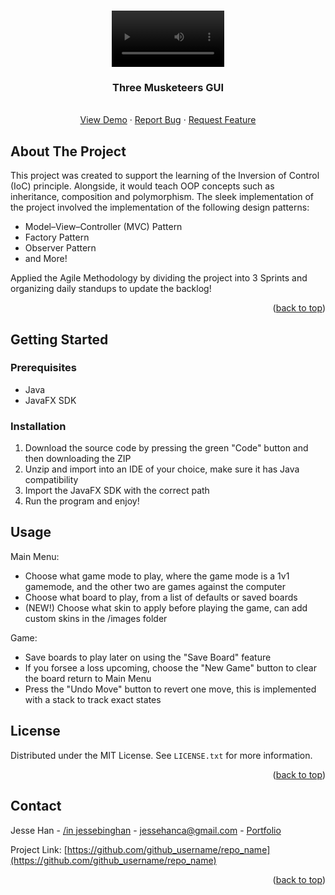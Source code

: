 <a name="readme-top"></a>

<!-- PROJECT LOGO -->
<br />
<div align="center">
  <a href="https://github.com/dev-jesse/three-musketeers-game">
    <video src='https://user-images.githubusercontent.com/83730324/195185533-af0e61ef-8b46-430d-9425-a625c79d6ae9.mp4' width=180/>
  </a>

  <h3 align="center">Three Musketeers GUI</h3>
  <p align="center">
    <br />
    <a href="https://github.com/dev-jesse/three-musketeers-game">View Demo</a>
    ·
    <a href="https://github.com/jesse/three-musketeers-game/issues">Report Bug</a>
    ·
    <a href="https://github.com/jesse/repo_name/three-musketeers-game">Request Feature</a>
  </p>
</div>

<!-- ABOUT THE PROJECT -->
## About The Project

This project was created to support the learning of the Inversion of Control (IoC) principle. Alongside, it would teach OOP concepts such as inheritance,
composition and polymorphism. The sleek implementation of the project involved the implementation of the following design patterns:

- Model–View–Controller (MVC) Pattern
- Factory Pattern
- Observer Pattern
- and More!

Applied the Agile Methodology by dividing the project into 3 Sprints and organizing daily standups to update the backlog!

<p align="right">(<a href="#readme-top">back to top</a>)</p>

<!-- GETTING STARTED -->
## Getting Started

### Prerequisites

- Java
- JavaFX SDK

### Installation

1. Download the source code by pressing the green "Code" button and then downloading the ZIP
2. Unzip and import into an IDE of your choice, make sure it has Java compatibility
3. Import the JavaFX SDK with the correct path
4. Run the program and enjoy!


<!-- USAGE EXAMPLES -->
## Usage

Main Menu:
- Choose what game mode to play, where the game mode is a 1v1 gamemode, and the other two are games against the computer
- Choose what board to play, from a list of defaults or saved boards
- (NEW!) Choose what skin to apply before playing the game, can add custom skins in the /images folder

Game:
- Save boards to play later on using the "Save Board" feature
- If you forsee a loss upcoming, choose the "New Game" button to clear the board return to Main Menu
- Press the "Undo Move" button to revert one move, this is implemented with a stack to track exact states


<!-- LICENSE -->
## License

Distributed under the MIT License. See `LICENSE.txt` for more information.

<p align="right">(<a href="#readme-top">back to top</a>)</p>



<!-- CONTACT -->
## Contact

Jesse Han - [/in jessebinghan](https://linkedin.com/in/jessebinghan) - jessehanca@gmail.com - [Portfolio](https://jessebinghan.me)

Project Link: [https://github.com/github_username/repo_name](https://github.com/github_username/repo_name)

<p align="right">(<a href="#readme-top">back to top</a>)</p>


<!-- MARKDOWN LINKS & IMAGES -->
<!-- https://www.markdownguide.org/basic-syntax/#reference-style-links -->
[contributors-shield]: https://img.shields.io/github/contributors/github_username/repo_name.svg?style=for-the-badge
[contributors-url]: https://github.com/github_username/repo_name/graphs/contributors
[forks-shield]: https://img.shields.io/github/forks/github_username/repo_name.svg?style=for-the-badge
[forks-url]: https://github.com/github_username/repo_name/network/members
[stars-shield]: https://img.shields.io/github/stars/github_username/repo_name.svg?style=for-the-badge
[stars-url]: https://github.com/github_username/repo_name/stargazers
[issues-shield]: https://img.shields.io/github/issues/github_username/repo_name.svg?style=for-the-badge
[issues-url]: https://github.com/github_username/repo_name/issues
[license-shield]: https://img.shields.io/github/license/github_username/repo_name.svg?style=for-the-badge
[license-url]: https://github.com/github_username/repo_name/blob/master/LICENSE.txt
[linkedin-shield]: https://img.shields.io/badge/-LinkedIn-black.svg?style=for-the-badge&logo=linkedin&colorB=555
[linkedin-url]: https://linkedin.com/in/linkedin_username
[product-screenshot]: images/screenshot.png
[Next.js]: https://img.shields.io/badge/next.js-000000?style=for-the-badge&logo=nextdotjs&logoColor=white
[Next-url]: https://nextjs.org/
[React.js]: https://img.shields.io/badge/React-20232A?style=for-the-badge&logo=react&logoColor=61DAFB
[React-url]: https://reactjs.org/
[Vue.js]: https://img.shields.io/badge/Vue.js-35495E?style=for-the-badge&logo=vuedotjs&logoColor=4FC08D
[Vue-url]: https://vuejs.org/
[Angular.io]: https://img.shields.io/badge/Angular-DD0031?style=for-the-badge&logo=angular&logoColor=white
[Angular-url]: https://angular.io/
[Svelte.dev]: https://img.shields.io/badge/Svelte-4A4A55?style=for-the-badge&logo=svelte&logoColor=FF3E00
[Svelte-url]: https://svelte.dev/
[Laravel.com]: https://img.shields.io/badge/Laravel-FF2D20?style=for-the-badge&logo=laravel&logoColor=white
[Laravel-url]: https://laravel.com
[Bootstrap.com]: https://img.shields.io/badge/Bootstrap-563D7C?style=for-the-badge&logo=bootstrap&logoColor=white
[Bootstrap-url]: https://getbootstrap.com
[JQuery.com]: https://img.shields.io/badge/jQuery-0769AD?style=for-the-badge&logo=jquery&logoColor=white
[JQuery-url]: https://jquery.com 
